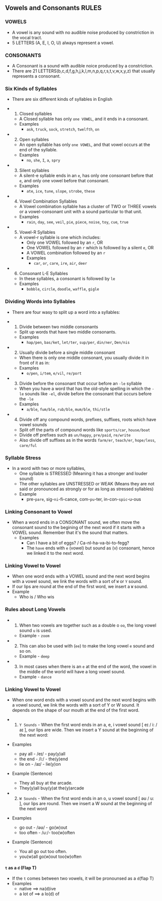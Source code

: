 ## Vowels and Consonants RULES

### VOWELS

- A vowel is any sound with no audible noise produced by constriction in the vocal tract.
- 5 LETTERS (A, E, I, O, U) always represent a vowel.

### CONSONANTS

- A Consonant is a sound with audible noice produced by a constriction.
- There are 21 LETTERS(b,c,d,f,g,h,j,k,l,m,n,p,q,r,s,t,v,w,x,y,z) that usually represents a consonant.

### Six Kinds of Syllables

- There are six different kinds of syllables in English
- 1. Closed syllables

  - A Closed syllable has only `one VOWEL`, and it ends in a consonant.
  - Examples
    - `ask`, `truck`, `sock`, `stretch`, `twelfth`, `on`

- 2. Open syllables

  - An open syllable has only `one VOWEL`, and that vowel occurs at the end of the syllable.
  - Examples
    - `no`, `she`, `I`, `a`, `spry`

- 3. Silent syllables

  - A silent-e syllable ends in an `e`, has only one consonant before that `e`, and only one vowel before that consonant.
  - Examples
    - `ate`, `ice`, `tune`, `slope`, `strobe`, `these`

- 4. Vowel Combination Syllables

  - A Vowel combination syllable has a cluster of TWO or THREE vowels or a vowel-consonant unit with a sound particular to that unit.
  - Examples
    - `rain`, `day`, `see`, `veil`, `pie`, `piece`, `noise`, `toy`, `cue`, `true`

- 5. Vowel-R Syllables

  - A vowel-r syllable is one which includes:
    - Only one VOWEL followed by an `r`, OR
    - One VOWEL followed by an `r` which is followed by a silent `e`, OR
    - A VOWEL combination followed by an `r`
    - Examples
      - `car`, `or`, `care`, `ire`, `air`, `deer`

- 6. Consonant L-E Syllables
  - In these syllables, a consonant is followed by `le`
  - Examples
    - `bobble`, `circle`, `doodle`, `waffle`, `gigle`

### Dividing Words into Syllables

- There are four wasy to split up a word into a syllables:
- 1. Divide between two middle consonants

  - Split up words that have two middle consonants.
  - Examples
    - `hap/pen`, `bas/ket`, `let/ter`, `sup/per`, `din/ner`, `Den/nis`

- 2. Usually divide before a single middle consonant

  - When there is only one middle consonant, you usually divide it in front of it as in:
  - Examples
    - `o/pen`, `i/tem`, `e/vil`, `re/port`

- 3. Divide before the consonant that occur before an `-le` syllable

  - When you have a word that has the old-style spelling in which the `-le` sounds like `-el`,
    divide before the consonant that occurs before the `-le`
  - Examples
    - `a/ble`, `fum/ble`, `rub/ble`, `mum/ble`, `thi/stle`

- 4. Divide off any compound words, prefixes, suffixes, roots which have vowel sounds
  - Split off the parts of compound words like `sports/car`, `house/boat`
  - Divide off prefixes such as `un/happy`, `pre/paid`, `re/write`
  - Also divide off suffixes as in the words `farm/er`, `teach/er`, `hope/less`, `care/ful`

### Syllable Stress

- In a word with two or more syllables,
  - One syllable is STRESSED (Meaning it has a stronger and louder sound)
  - The other syllables are UNSTRESSED or WEAK (Means they are not said or pronounced as strongly or for as long as stressed syllables)
  - Example
    - pre-`pare`, sig-`ni`-fi-cance, com-`pu`-ter, in-con-`spic`-u-ous

### Linking Consonant to Vowel

- When a word ends in a CONSONANT sound, we often move the consonant sound to the begining of the next word if it
  starts with a VOWEL sound. Remember that it's the sound that matters.
  - Examples
    - Can I have a bit of eggs? / Ca-nI-ha-va-bi-to-fegg?
    - The `have` ends with `e` (vowel) but sound as (v) consonant, hence we linked it to the next word.

### Linking Vowel to Vowel

- When one word ends with a VOWEL sound and the next word begins with a vowel sound, we link the words
  with a sort of `W` or `Y` sound.
- If our lips are round at the end of the first word, we insert a `W` sound.
- Example
  - Who is / Who wis

### Rules about Long Vowels

- 1. When two vowels are together such as a double o `oo`, the long vowel sound `u` is used.
  - Example - `zoom`
- 2. This can also be used with (`ee`) to make the long vowel `e` sound and so on.
  - Example - `deep`
- 3. In most cases when there is an `e` at the end of the word, the vowel in the middle of the world will have a long vowel sound.
  - Example - `dance`

### Linking Vowel to Vowel

- When one word ends with a vowel sound and the next word begins with a vowel sound, we link the words
  with a sort of Y or W sound. It depends on the shape of our mouth at the end of the first word.

- 1. `Y Sounds` - When the first word ends in an a, e, i vowel sound [ eɪ / i: / aɪ ], our lips are wide. Then we
     insert a Y sound at the beginning of the next word:

- Examples
  - pay all - /eɪ/ - pay(y)all
  - the end - /i:/ - the(y)end
  - lie on - /aɪ/ - lie(y)on
- Example (Sentence)

  - They all buy at the arcade.
  - They(y)all buy(y)at the(y)arcade

- 2. `W Sounds` - When the first word ends in an o, u vowel sound [ əʊ / u: ], our lips are round.
     Then we insert a W sound at the beginning of the next word
- Examples

  - go out - /əʊ/ - go(w)out
  - too often - /u:/- too(w)often

- Example (Sentence)
  - You all go out too often.
  - you(w)all go(w)out too(w)often

#### `t` as a `d` (Flap T)

- If the `t` comes between two vowels, it will be pronounsed as a `d`(flap T)
- Examples
  - native ==> na(d)ive
  - a lot of ==> a lo(d) of
